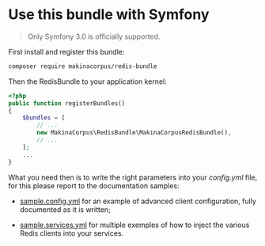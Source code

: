 # Use this bundle with Symfony

> Only Symfony 3.0 is officially supported.

First install and register this bundle:

```bash
composer require makinacorpus/redis-bundle
```

Then the RedisBundle to your application kernel:

```php
<?php
public function registerBundles()
{
    $bundles = [
        // ...
        new MakinaCorpus\RedisBundle\MakinaCorpusRedisBundle(),
        // ...
    ];
    ...
}
```

What you need then is to write the right parameters into your _config.yml_
file, for this please report to the documentation samples:

 *  [sample.config.yml](sample.config.yml) for an example
    of advanced client configuration, fully documented as it is written;

 *  [sample.services.yml](sample.services.yml) for multiple
    exemples of how to inject the various Redis clients into your services.
